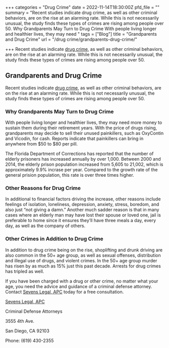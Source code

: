 +++
categories = "Drug Crime"
date = 2022-11-14T18:30:00Z
pfd_file = ""
summary = "Recent studies indicate drug crime, as well as other criminal behaviors, are on the rise at an alarming rate. While this is not necessarily unusual, the study finds these types of crimes are rising among people over 50. Why Grandparents May Turn to Drug Crime With people living longer and healthier lives, they may need "
tags = ["Blog"]
title = "Grandparents and Drug Crime"
url = "/drug crime/grandparents-drug-crime/"

+++
Recent studies indicate [drug crime](https://www.sevenslegal.com/ "Sevens Legal, APC"), as well as other criminal behaviors, are on the rise at an alarming rate. While this is not necessarily unusual, the study finds these types of crimes are rising among people over 50.

## Grandparents and Drug Crime

Recent studies indicate [drug crime](https://www.sevenslegal.com/ "Sevens Legal, APC"), as well as other criminal behaviors, are on the rise at an alarming rate. While this is not necessarily unusual, the study finds these types of crimes are rising among people over 50.

### Why Grandparents May Turn to Drug Crime

With people living longer and healthier lives, they may need more money to sustain them during their retirement years. With the price of drugs rising, grandparents may decide to sell their unused painkillers, such as OxyContin and Vicodin, for cash. Reports indicate that painkillers can bring in anywhere from $50 to $80 per pill.

The Florida Department of Corrections has reported that the number of elderly prisoners has increased annually by over 1,000. Between 2000 and 2014, the elderly prison population increased from 5,605 to 21,002, which is approximately 9.9% incrase per year. Compared to the growth rate of the general prision population, this rate is over three times higher.

### Other Reasons for Drug Crime

In additional to financial factors driving the increase, other reasons include feelings of isolation, loneliness, depression, anxiety, stress, boredom, and also just “not giving a damn.” Another much sadder reason is that in many cases where an elderly man may have lost their spouse or loved one, jail is preferable to home since it ensures they’ll have three meals a day, every day, as well as the company of others.

### Other Crimes in Addition to Drug Crime

In addition to drug crime being on the rise, shoplifting and drunk driving are also common in the 50+ age group, as well as sexual offenses, distribution and illegal use of drugs, and violent crimes. In the 50+ age group murder has risen by as much as 15% just this past decade. Arrests for drug crimes has tripled as well.

If you have been charged with a drug or other crime, no matter what your age, you need the advice and guidance of a criminal defense attorney. Contact [Sevens Legal, APC](https://www.sevenslegal.com/ "Sevens Legal, APC") today for a free consultation.

[Sevens Legal, APC](https://www.sevenslegal.com/ "Sevens Legal, APC")

Criminal Defense Attorneys

3555 4th Ave.

San Diego, CA 92103

Phone: (619) 430-2355